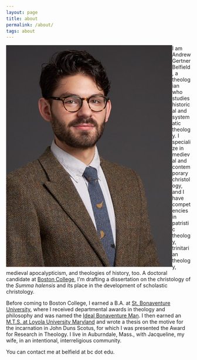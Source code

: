 ```yaml
---
layout: page
title: about
permalink: /about/
tags: about
---
```


<img style="float: left;" src="/images/me.jpg" /> I am Andrew Gertner Belfield, a theologian who studies historical and systematic theology. I specialize in medieval and contemporary christology, and I have competencies in patristic theology, trinitarian theology, medieval apocalypticism, and theologies of history, too. A doctoral candidate at [Boston College](https://www.bc.edu/content/bc-web/schools/mcas/departments/theology/), I'm drafting a dissertation on the christology of the *Summa halensis* and its place in the development of scholastic christology.

Before coming to Boston College, I earned a B.A. at [St. Bonaventure University](https://www.sbu.edu), where I received departmental awards in theology and philosophy and was named the [Ideal Bonaventure Man](https://www.oleantimesherald.com/two-students-from-same-rochester-area-school-named-2015-ideal-bonaventure-students/article_63ec3d42-fd88-11e4-a5de-6f8abef79450.html). I then earned an [M.T.S. at Loyola University Maryland](https://www.loyola.edu/academics/theology/graduate/mts) and wrote a thesis on the motive for the incarnation in John Duns Scotus, for which I was presented the Award for Research in Theology.  I live in Auburndale, Mass., with Jacqueline, my wife, in an intentional, interreligious community.

You can contact me at belfield at bc dot edu.
